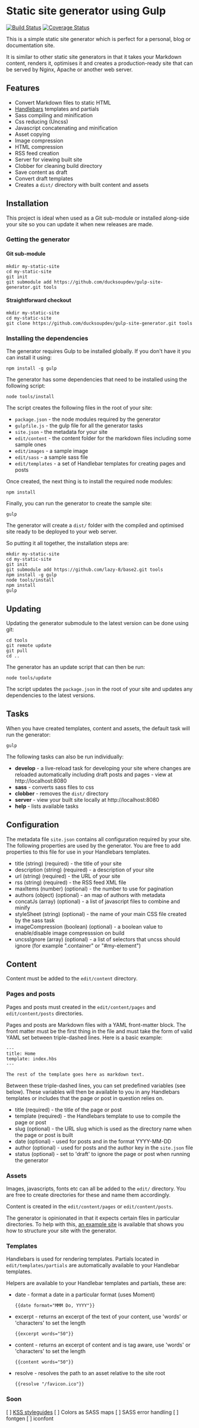 # Static site generator using Gulp

[![Build Status](https://travis-ci.org/ducksoupdev/gulp-site-generator.svg?branch=master)](https://travis-ci.org/ducksoupdev/gulp-site-generator)
[![Coverage Status](https://coveralls.io/repos/ducksoupdev/gulp-site-generator/badge.svg?branch=master)](https://coveralls.io/r/ducksoupdev/gulp-site-generator?branch=master)

This is a simple static site generator which is perfect for a personal, blog or documentation site.

It is similar to other static site generators in that it takes your Markdown content, renders it, optimises it and creates a production-ready site that can be served by Nginx, Apache or another web server.

## Features

* Convert Markdown files to static HTML
* [Handlebars](http://handlebarsjs.com) templates and partials
* Sass compiling and minification
* Css reducing (Uncss)
* Javascript concatenating and minification
* Asset copying
* Image compression
* HTML compression
* RSS feed creation
* Server for viewing built site
* Clobber for cleaning build directory
* Save content as draft
* Convert draft templates
* Creates a `dist/` directory with built content and assets

## Installation

This project is ideal when used as a Git sub-module or installed along-side your site so you can update it when new releases are made.

### Getting the generator

#### Git sub-module

```
mkdir my-static-site
cd my-static-site
git init
git submodule add https://github.com/ducksoupdev/gulp-site-generator.git tools
```

#### Straightforward checkout

```
mkdir my-static-site
cd my-static-site
git clone https://github.com/ducksoupdev/gulp-site-generator.git tools
```

### Installing the dependencies

The generator requires Gulp to be installed globally. If you don't have it you can install it using:

```
npm install -g gulp
```

The generator has some dependencies that need to be installed using the following script:

```
node tools/install
```

The script creates the following files in the root of your site:

* `package.json` - the node modules required by the generator
* `gulpfile.js` - the gulp file for all the generator tasks
* `site.json` - the metadata for your site
* `edit/content` - the content folder for the markdown files including some sample ones
* `edit/images` - a sample image
* `edit/sass` - a sample sass file
* `edit/templates` - a set of Handlebar templates for creating pages and posts

Once created, the next thing is to install the required node modules:

```
npm install
```

Finally, you can run the generator to create the sample site:

```
gulp
```

The generator will create a `dist/` folder with the compiled and optimised site ready to be deployed to your web server.

So putting it all together, the installation steps are:

```
mkdir my-static-site
cd my-static-site
git init
git submodule add https://github.com/lazy-8/base2.git tools
npm install -g gulp
node tools/install
npm install
gulp
```

## Updating

Updating the generator submodule to the latest version can be done using git:

```
cd tools
git remote update
git pull
cd ..
```

The generator has an update script that can then be run:

```
node tools/update
```

The script updates the `package.json` in the root of your site and updates any dependencies to the latest versions.

## Tasks

When you have created templates, content and assets, the default task will run the generator:

```
gulp
```

The following tasks can also be run individually:

* **develop** - a live-reload task for developing your site where changes are reloaded automatically including draft posts and pages - view at http://localhost:8080
* **sass** - converts sass files to css
* **clobber** - removes the `dist/` directory
* **server** - view your built site locally at http://localhost:8080
* **help** - lists available tasks

## Configuration

The metadata file `site.json` contains all configuration required by your site. The following properties are used by the generator.
You are free to add properties to this file for use in your Handlebars templates.

* title (string) (required) - the title of your site
* description (string) (required) - a description of your site
* url (string) (required) - the URL of your site
* rss (string) (required) - the RSS feed XML file
* maxItems (number) (optional) - the number to use for pagination
* authors (object) (optional) - an map of authors with metadata
* concatJs (array) (optional) - a list of javascript files to combine and minify
* styleSheet (string) (optional) - the name of your main CSS file created by the sass task
* imageCompression (boolean) (optional) - a boolean value to enable/disable image compresssion on build
* uncssIgnore (array) (optional) - a list of selectors that uncss should ignore (for example ".container" or "#my-element")

## Content

Content must be added to the `edit/content` directory.

### Pages and posts

Pages and posts must created in the `edit/content/pages` and `edit/content/posts` directories.

Pages and posts are Markdown files with a YAML front-matter block. The front matter must be the first thing in the file and must take the form of valid YAML set between triple-dashed lines. Here is a basic example:

    ---
    title: Home
    template: index.hbs
    ---

    The rest of the template goes here as markdown text.

Between these triple-dashed lines, you can set predefined variables (see below). These variables will then be available to you in any Handlebars templates or includes that the page or post in question relies on.

* title (required) - the title of the page or post
* template (required) - the Handlebars template to use to compile the page or post
* slug (optional) - the URL slug which is used as the directory name when the page or post is built
* date (optional) - used for posts and in the format YYYY-MM-DD
* author (optional) - used for posts and the author key in the `site.json` file
* status (optional) - set to 'draft' to ignore the page or post when running the generator

### Assets

Images, javascripts, fonts etc can all be added to the `edit/` directory. You are free to create directories for these and name them accordingly.

Content is created in the `edit/content/pages` or `edit/content/posts`.

The generator is opinionated in that it expects certain files in particular directories.
To help with this, [an example site](https://github.com/ducksoupdev/gulp-site-generator-example) is available that shows you how to structure your site with the generator.

### Templates

Handlebars is used for rendering templates. Partials located in `edit/templates/partials` are automatically available to your Handlebar templates.

Helpers are available to your Handlebar templates and partials, these are:

* date - format a date in a particular format (uses Moment)

    `{{date format="MMM Do, YYYY"}}`

* excerpt - returns an excerpt of the text of your content, use 'words' or 'characters' to set the length

    `{{excerpt words="50"}}`

* content - returns an excerpt of content and is tag aware, use 'words' or 'characters' to set the length

    `{{content words="50"}}`

* resolve - resolves the path to an asset relative to the site root

    `{{resolve "/favicon.ico"}}`


### Soon

[ ] [KSS styleguides](https://github.com/kneath/kss/blob/master/SPEC.md)
[ ] Colors as SASS maps
[ ] SASS error handling
[ ] fontgen
[ ] iconfont